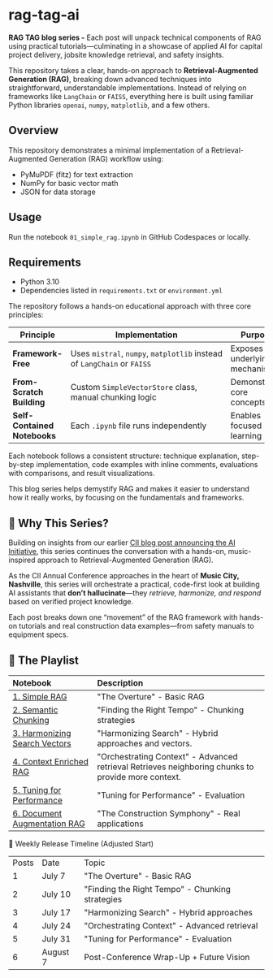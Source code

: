 # rag-tag-ai

**RAG TAG blog series -** Each post will unpack technical components of RAG using practical tutorials—culminating in a showcase of applied AI for capital project delivery, jobsite knowledge retrieval, and safety insights.

This repository takes a clear, hands-on approach to **Retrieval-Augmented Generation (RAG)**, breaking down advanced techniques into straightforward, understandable implementations. Instead of relying on frameworks like `LangChain` or `FAISS`, everything here is built using familiar Python libraries `openai`, `numpy`, `matplotlib`, and a few others.

## Overview

This repository demonstrates a minimal implementation of a Retrieval-Augmented Generation (RAG) workflow using:

- PyMuPDF (fitz) for text extraction
- NumPy for basic vector math
- JSON for data storage

## Usage

Run the notebook `01_simple_rag.ipynb` in GitHub Codespaces or locally.

## Requirements

- Python 3.10
- Dependencies listed in `requirements.txt` or `environment.yml`

The repository follows a hands-on educational approach with three core principles:

| Principle                    | Implementation                                                          | Purpose                       |
| ---------------------------- | ----------------------------------------------------------------------- | ----------------------------- |
| **Framework-Free**           | Uses `mistral`, `numpy`, `matplotlib` instead of `LangChain` or `FAISS` | Exposes underlying mechanisms |
| **From-Scratch Building**    | Custom `SimpleVectorStore` class, manual chunking logic                 | Demonstrates core concepts    |
| **Self-Contained Notebooks** | Each `.ipynb` file runs independently                                   | Enables focused learning      |

Each notebook follows a consistent structure: technique explanation, step-by-step implementation, code examples with inline comments, evaluations with comparisons, and result visualizations.

This blog series helps demystify RAG and makes it easier to understand how it really works, by focusing on the fundamentals and frameworks.

## 🎯 Why This Series?

Building on insights from our earlier [CII blog post announcing the AI Initiative](https://www.construction-institute.org/blog/announcing-a-cii-ai-initiative), this series continues the conversation with a hands-on, music-inspired approach to Retrieval-Augmented Generation (RAG).

As the CII Annual Conference approaches in the heart of **Music City, Nashville**, this series will orchestrate a practical, code-first look at building AI assistants that **don’t hallucinate**—they _retrieve, harmonize, and respond_ based on verified project knowledge.

Each post breaks down one “movement” of the RAG framework with hands-on tutorials and real construction data examples—from safety manuals to equipment specs.

## 🎵 The Playlist


| Notebook                                      | Description                                                                                                                                                         |
| :-------------------------------------------- | :------------------------------------------------------------------------------------------------------------------------------------------------------------------ |
| [1. Simple RAG](01_simple_rag.ipynb)           | "The Overture" - Basic RAG                                                                                                       |
| [2. Semantic Chunking](02_semantic_chunking.ipynb) | "Finding the Right Tempo" - Chunking strategies                                                                                           |
| [3. Harmonizing Search Vectors](03_harmonizing_search_vectors.ipynb) | "Harmonizing Search" - Hybrid approaches and vectors.                                                                                    |
| [4. Context Enriched RAG](04_context_enriched_rag.ipynb) | "Orchestrating Context" - Advanced retrieval Retrieves neighboring chunks to provide more context.                                                                                                     |
| [5. Tuning for Performance](05_tuning_performance_rag.ipynb) | "Tuning for Performance" - Evaluation                                                                                               |
| [6. Document Augmentation RAG](06_doc_augmentation_rag.ipynb) | "The Construction Symphony" - Real applications                                                                                           |


📅 Weekly Release Timeline (Adjusted Start)

  

|      |          |                                         |
| ---- | -------- | --------------------------------------- |
| Posts | Date     | Topic                                   |
| 1    | July 7   | "The Overture" - Basic RAG         |
| 2    | July 10  | "Finding the Right Tempo" - Chunking strategies           |
| 3    | July 17  |"Harmonizing Search" - Hybrid approaches              |
| 4    | July 24  | "Orchestrating Context" - Advanced retrieval        |
| 5    | July 31  | "Tuning for Performance" - Evaluation          |
| 6    | August 7 | Post-Conference Wrap-Up + Future Vision |
  

